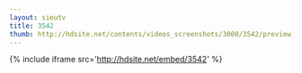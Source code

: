 ```yaml
---
layout: sieutv
title: 3542
thumb: http://hdsite.net/contents/videos_screenshots/3000/3542/preview_360p.mp4.jpg
---
```

{% include iframe src='http://hdsite.net/embed/3542' %}
 
